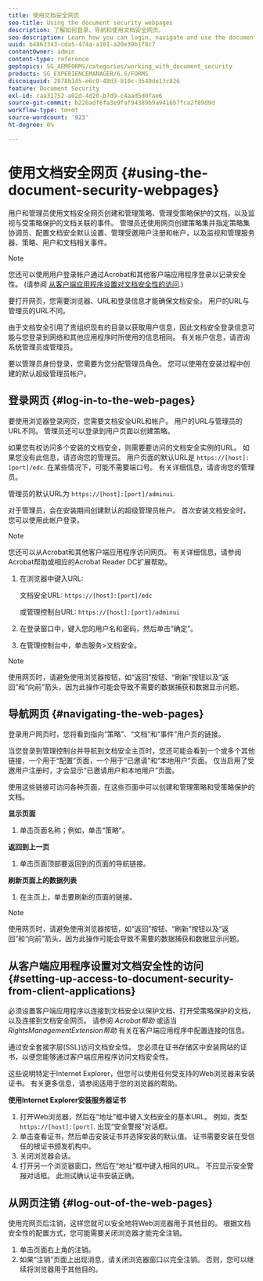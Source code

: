 ```yaml
---
title: 使用文档安全网页
seo-title: Using the document security webpages
description: 了解如何登录、导航和使用文档安全网页。
seo-description: Learn how you can login, navigate and use the document security web pages.
uuid: b4863343-cda5-474a-a101-a20e39b1f8c7
contentOwner: admin
content-type: reference
geptopics: SG_AEMFORMS/categories/working_with_document_security
products: SG_EXPERIENCEMANAGER/6.5/FORMS
discoiquuid: 2878b145-e6c0-48d3-810c-3540de13c826
feature: Document Security
exl-id: caa31752-a02d-4d20-b7d9-c4aad5d0fae6
source-git-commit: b220adf6fa3e9faf94389b9a9416b7fca2f89d9d
workflow-type: tm+mt
source-wordcount: '923'
ht-degree: 0%

---
```


# 使用文档安全网页 {#using-the-document-security-webpages}

用户和管理员使用文档安全网页创建和管理策略、管理受策略保护的文档，以及监视与受策略保护的文档关联的事件。 管理员还使用网页创建策略集并指定策略集协调员、配置文档安全默认设置、管理受邀用户注册和帐户，以及监视和管理服务器、策略、用户和文档相关事件。

>[!NOTE]
>
>您还可以使用用户登录帐户通过Acrobat和其他客户端应用程序登录以记录安全性。 (请参阅 [从客户端应用程序设置对文档安全性的访问](using-document-security-web-pages.md#setting-up-access-to-document-security-from-client-applications).)

要打开网页，您需要浏览器、URL和登录信息才能确保文档安全。 用户的URL与管理员的URL不同。

由于文档安全引用了贵组织现有的目录以获取用户信息，因此文档安全登录信息可能与您登录到网络和其他应用程序时所使用的信息相同。 有关帐户信息，请咨询系统管理员或管理员。

要以管理员身份登录，您需要为您分配管理员角色。 您可以使用在安装过程中创建的默认超级管理员帐户。

## 登录网页 {#log-in-to-the-web-pages}

要使用浏览器登录网页，您需要文档安全URL和帐户。 用户的URL与管理员的URL不同。 管理员还可以登录到用户页面以创建策略。

如果您有权访问多个安装的文档安全，则需要要访问的文档安全实例的URL。 如果您没有此信息，请咨询您的管理员。 用户页面的默认URL是 `https://[host]:[port]/edc`. 在某些情况下，可能不需要端口号。 有关详细信息，请咨询您的管理员。

管理员的默认URL为 `https://[host]:[port]/adminui`.

对于管理员，会在安装期间创建默认的超级管理员帐户。 首次安装文档安全时，您可以使用此帐户登录。

>[!NOTE]
>
>您还可以从Acrobat和其他客户端应用程序访问网页。 有关详细信息，请参阅Acrobat帮助或相应的Acrobat Reader DC扩展帮助。

1. 在浏览器中键入URL:

   文档安全URL: `https://[host]:[port]/edc`

   或管理控制台URL: `https://[host]:[port]/adminui`

1. 在登录窗口中，键入您的用户名和密码，然后单击“确定”。
1. 在管理控制台中，单击服务>文档安全。

>[!NOTE]
>
>使用网页时，请避免使用浏览器按钮，如“返回”按钮、“刷新”按钮以及“返回”和“向前”箭头，因为此操作可能会导致不需要的数据捕获和数据显示问题。

## 导航网页 {#navigating-the-web-pages}

登录用户网页时，您将看到指向“策略”、“文档”和“事件”用户页的链接。

当您登录到管理控制台并导航到文档安全主页时，您还可能会看到一个或多个其他链接，一个用于“配置”页面，一个用于“已邀请”和“本地用户”页面。 仅当启用了受邀用户注册时，才会显示“已邀请用户和本地用户”页面。

使用这些链接可访问各种页面，在这些页面中可以创建和管理策略和受策略保护的文档。

**显示页面**

1. 单击页面名称；例如，单击“策略”。

**返回到上一页**

1. 单击页面顶部要返回到的页面的导航链接。

**刷新页面上的数据列表**

1. 在主页上，单击要刷新的页面的链接。

>[!NOTE]
>
>使用网页时，请避免使用浏览器按钮，如“返回”按钮、“刷新”按钮以及“返回”和“向前”箭头，因为此操作可能会导致不需要的数据捕获和数据显示问题。

## 从客户端应用程序设置对文档安全性的访问 {#setting-up-access-to-document-security-from-client-applications}

必须设置客户端应用程序以连接到文档安全以保护文档、打开受策略保护的文档，以及连接到文档安全网页。 请参阅 *Acrobat帮助* 或适当 *RightsManagementExtension帮助* 有关在客户端应用程序中配置连接的信息。

通过安全套接字层(SSL)访问文档安全性。 您必须在证书存储区中安装网站的证书，以便您能够通过客户端应用程序访问文档安全性。

<!-- Fix broken link See Configuring SSL for information on SSL.-->

这些说明特定于Internet Explorer，但您可以使用任何受支持的Web浏览器来安装证书。 有关更多信息，请参阅适用于您的浏览器的帮助。

**使用Internet Explorer安装服务器证书**

1. 打开Web浏览器，然后在“地址”框中键入文档安全的基本URL。 例如，类型 `https://[host]:[port]`. 出现“安全警报”对话框。
1. 单击查看证书，然后单击安装证书并选择安装的默认值。 证书需要安装在受信任的根证书颁发机构中。
1. 关闭浏览器会话。
1. 打开另一个浏览器窗口，然后在“地址”框中键入相同的URL。 不应显示安全警报对话框。 此测试确认证书安装正确。

## 从网页注销 {#log-out-of-the-web-pages}

使用完网页后注销，这样您就可以安全地将Web浏览器用于其他目的。 根据文档安全性的配置方式，您可能需要关闭浏览器才能完全注销。

1. 单击页面右上角的注销。
1. 如果“注销”页面上出现消息，请关闭浏览器窗口以完全注销。 否则，您可以继续将浏览器用于其他目的。
